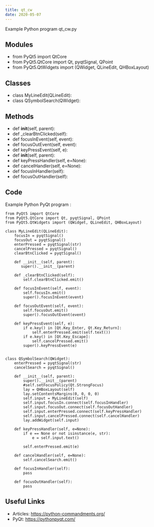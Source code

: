 ```yaml
---
title: qt_cw
date: 2020-05-07
---
```

Example Python program qt_cw.py

## Modules

* from PyQt5 import QtCore
* from PyQt5.QtCore import Qt, pyqtSignal, QPoint
* from PyQt5.QtWidgets import (QWidget, QLineEdit, QHBoxLayout)

## Classes

* class MyLineEdit(QLineEdit):
* class QSymbolSearch(QWidget):

## Methods

* def __init__(self, parent):
* def _clearBtnClicked(self):
* def focusInEvent(self, event):
* def focusOutEvent(self, event):
* def keyPressEvent(self, e):
* def __init__(self, parent):
* def keyPressHandler(self, e=None):
* def cancelHandler(self, e=None):
* def focusInHandler(self):
* def focusOutHandler(self):

## Code

Example Python PyQt program :

    from PyQt5 import QtCore
    from PyQt5.QtCore import Qt, pyqtSignal, QPoint
    from PyQt5.QtWidgets import (QWidget, QLineEdit, QHBoxLayout)
    
    class MyLineEdit(QLineEdit):
        focusIn = pyqtSignal()
        focusOut = pyqtSignal()
        enterPressed = pyqtSignal(str)
        cancelPressed = pyqtSignal()
        clearBtnClicked = pyqtSignal()
    
        def __init__(self, parent):
           super().__init__(parent)
    
        def _clearBtnClicked(self):
            self.clearBtnClicked.emit()
    
        def focusInEvent(self, event):
            self.focusIn.emit()
            super().focusInEvent(event)
    
        def focusOutEvent(self, event):
            self.focusOut.emit()
            super().focusOutEvent(event)
    
        def keyPressEvent(self, e):
            if e.key() in [Qt.Key_Enter, Qt.Key_Return]:
                self.enterPressed.emit(self.text())
            if e.key() in [Qt.Key_Escape]:
                self.cancelPressed.emit()
            super().keyPressEvent(e)
    
    
    class QSymbolSearch(QWidget):
        enterPressed = pyqtSignal(str)
        cancelSearch = pyqtSignal()
        
        def __init__(self, parent):
            super().__init__(parent)
            #self.setFocusPolicy(Qt.StrongFocus)
            lay = QHBoxLayout(self)
            lay.setContentsMargins(0, 0, 0, 0)
            self.input = MyLineEdit(self)
            self.input.focusIn.connect(self.focusInHandler)
            self.input.focusOut.connect(self.focusOutHandler)
            self.input.enterPressed.connect(self.keyPressHandler)
            self.input.cancelPressed.connect(self.cancelHandler)
            lay.addWidget(self.input)  
    
        def keyPressHandler(self, e=None):
            if e == None or not isinstance(e, str): 
                e = self.input.text()
     
            self.enterPressed.emit(e)
    
        def cancelHandler(self, e=None):
            self.cancelSearch.emit()
    
        def focusInHandler(self):
            pass
    
        def focusOutHandler(self):
            pass
    

## Useful Links

- Articles: https://python-commandments.org/
- PyQt: https://pythonpyqt.com/
